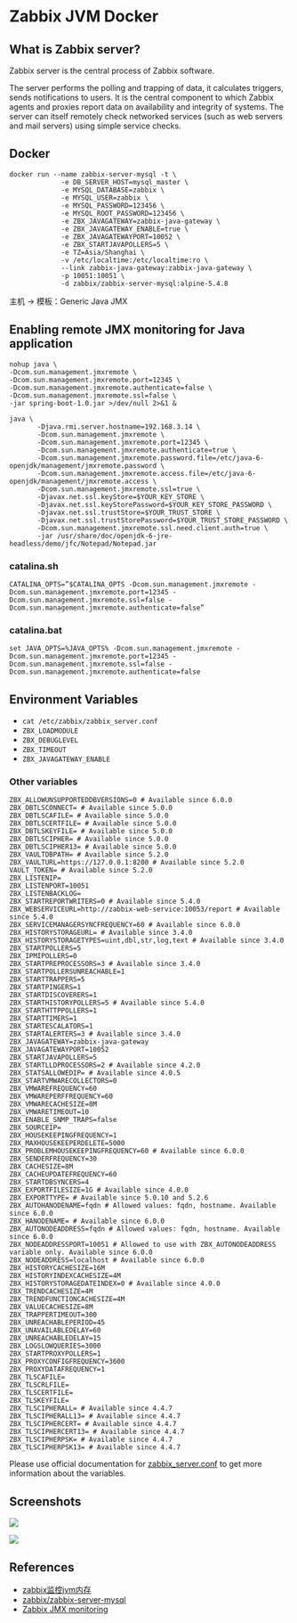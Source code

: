 # Zabbix JVM Docker

## What is Zabbix server?
Zabbix server is the central process of Zabbix software.

The server performs the polling and trapping of data, it calculates triggers, sends notifications to users. It is the central component to which Zabbix agents and proxies report data on availability and integrity of systems. The server can itself remotely check networked services (such as web servers and mail servers) using simple service checks.

## Docker
```
docker run --name zabbix-server-mysql -t \
             -e DB_SERVER_HOST=mysql_master \
             -e MYSQL_DATABASE=zabbix \
             -e MYSQL_USER=zabbix \
             -e MYSQL_PASSWORD=123456 \
             -e MYSQL_ROOT_PASSWORD=123456 \
             -e ZBX_JAVAGATEWAY=zabbix-java-gateway \
             -e ZBX_JAVAGATEWAY_ENABLE=true \
             -e ZBX_JAVAGATEWAYPORT=10052 \
             -e ZBX_STARTJAVAPOLLERS=5 \
             -e TZ=Asia/Shanghai \
             -v /etc/localtime:/etc/localtime:ro \
             --link zabbix-java-gateway:zabbix-java-gateway \
             -p 10051:10051 \
             -d zabbix/zabbix-server-mysql:alpine-5.4.8
```
主机 -> 模板：Generic Java JMX

## Enabling remote JMX monitoring for Java application
```
nohup java \
-Dcom.sun.management.jmxremote \
-Dcom.sun.management.jmxremote.port=12345 \
-Dcom.sun.management.jmxremote.authenticate=false \
-Dcom.sun.management.jmxremote.ssl=false \
-jar spring-boot-1.0.jar >/dev/null 2>&1 &
```
```
java \
       -Djava.rmi.server.hostname=192.168.3.14 \
       -Dcom.sun.management.jmxremote \
       -Dcom.sun.management.jmxremote.port=12345 \
       -Dcom.sun.management.jmxremote.authenticate=true \
       -Dcom.sun.management.jmxremote.password.file=/etc/java-6-openjdk/management/jmxremote.password \
       -Dcom.sun.management.jmxremote.access.file=/etc/java-6-openjdk/management/jmxremote.access \
       -Dcom.sun.management.jmxremote.ssl=true \
       -Djavax.net.ssl.keyStore=$YOUR_KEY_STORE \
       -Djavax.net.ssl.keyStorePassword=$YOUR_KEY_STORE_PASSWORD \
       -Djavax.net.ssl.trustStore=$YOUR_TRUST_STORE \
       -Djavax.net.ssl.trustStorePassword=$YOUR_TRUST_STORE_PASSWORD \
       -Dcom.sun.management.jmxremote.ssl.need.client.auth=true \
       -jar /usr/share/doc/openjdk-6-jre-headless/demo/jfc/Notepad/Notepad.jar
```

### catalina.sh
```
CATALINA_OPTS=”$CATALINA_OPTS -Dcom.sun.management.jmxremote -Dcom.sun.management.jmxremote.port=12345 -Dcom.sun.management.jmxremote.ssl=false -Dcom.sun.management.jmxremote.authenticate=false”
```

### catalina.bat
```
set JAVA_OPTS=%JAVA_OPTS% -Dcom.sun.management.jmxremote -Dcom.sun.management.jmxremote.port=12345 -Dcom.sun.management.jmxremote.ssl=false -Dcom.sun.management.jmxremote.authenticate=false
```

## Environment Variables
- `cat /etc/zabbix/zabbix_server.conf`
- `ZBX_LOADMODULE`
- `ZBX_DEBUGLEVEL`
- `ZBX_TIMEOUT`
- `ZBX_JAVAGATEWAY_ENABLE`

### Other variables
```
ZBX_ALLOWUNSUPPORTEDDBVERSIONS=0 # Available since 6.0.0
ZBX_DBTLSCONNECT= # Available since 5.0.0
ZBX_DBTLSCAFILE= # Available since 5.0.0
ZBX_DBTLSCERTFILE= # Available since 5.0.0
ZBX_DBTLSKEYFILE= # Available since 5.0.0
ZBX_DBTLSCIPHER= # Available since 5.0.0
ZBX_DBTLSCIPHER13= # Available since 5.0.0
ZBX_VAULTDBPATH= # Available since 5.2.0
ZBX_VAULTURL=https://127.0.0.1:8200 # Available since 5.2.0
VAULT_TOKEN= # Available since 5.2.0
ZBX_LISTENIP=
ZBX_LISTENPORT=10051
ZBX_LISTENBACKLOG=
ZBX_STARTREPORTWRITERS=0 # Available since 5.4.0
ZBX_WEBSERVICEURL=http://zabbix-web-service:10053/report # Available since 5.4.0
ZBX_SERVICEMANAGERSYNCFREQUENCY=60 # Available since 6.0.0
ZBX_HISTORYSTORAGEURL= # Available since 3.4.0
ZBX_HISTORYSTORAGETYPES=uint,dbl,str,log,text # Available since 3.4.0
ZBX_STARTPOLLERS=5
ZBX_IPMIPOLLERS=0
ZBX_STARTPREPROCESSORS=3 # Available since 3.4.0
ZBX_STARTPOLLERSUNREACHABLE=1
ZBX_STARTTRAPPERS=5
ZBX_STARTPINGERS=1
ZBX_STARTDISCOVERERS=1
ZBX_STARTHISTORYPOLLERS=5 # Available since 5.4.0
ZBX_STARTHTTPPOLLERS=1
ZBX_STARTTIMERS=1
ZBX_STARTESCALATORS=1
ZBX_STARTALERTERS=3 # Available since 3.4.0
ZBX_JAVAGATEWAY=zabbix-java-gateway
ZBX_JAVAGATEWAYPORT=10052
ZBX_STARTJAVAPOLLERS=5
ZBX_STARTLLDPROCESSORS=2 # Available since 4.2.0
ZBX_STATSALLOWEDIP= # Available since 4.0.5
ZBX_STARTVMWARECOLLECTORS=0
ZBX_VMWAREFREQUENCY=60
ZBX_VMWAREPERFFREQUENCY=60
ZBX_VMWARECACHESIZE=8M
ZBX_VMWARETIMEOUT=10
ZBX_ENABLE_SNMP_TRAPS=false
ZBX_SOURCEIP=
ZBX_HOUSEKEEPINGFREQUENCY=1
ZBX_MAXHOUSEKEEPERDELETE=5000
ZBX_PROBLEMHOUSEKEEPINGFREQUENCY=60 # Available since 6.0.0
ZBX_SENDERFREQUENCY=30
ZBX_CACHESIZE=8M
ZBX_CACHEUPDATEFREQUENCY=60
ZBX_STARTDBSYNCERS=4
ZBX_EXPORTFILESIZE=1G # Available since 4.0.0
ZBX_EXPORTTYPE= # Available since 5.0.10 and 5.2.6
ZBX_AUTOHANODENAME=fqdn # Allowed values: fqdn, hostname. Available since 6.0.0
ZBX_HANODENAME= # Available since 6.0.0
ZBX_AUTONODEADDRESS=fqdn # Allowed values: fqdn, hostname. Available since 6.0.0
ZBX_NODEADDRESSPORT=10051 # Allowed to use with ZBX_AUTONODEADDRESS variable only. Available since 6.0.0
ZBX_NODEADDRESS=localhost # Available since 6.0.0
ZBX_HISTORYCACHESIZE=16M
ZBX_HISTORYINDEXCACHESIZE=4M
ZBX_HISTORYSTORAGEDATEINDEX=0 # Available since 4.0.0
ZBX_TRENDCACHESIZE=4M
ZBX_TRENDFUNCTIONCACHESIZE=4M
ZBX_VALUECACHESIZE=8M
ZBX_TRAPPERTIMEOUT=300
ZBX_UNREACHABLEPERIOD=45
ZBX_UNAVAILABLEDELAY=60
ZBX_UNREACHABLEDELAY=15
ZBX_LOGSLOWQUERIES=3000
ZBX_STARTPROXYPOLLERS=1
ZBX_PROXYCONFIGFREQUENCY=3600
ZBX_PROXYDATAFREQUENCY=1
ZBX_TLSCAFILE=
ZBX_TLSCRLFILE=
ZBX_TLSCERTFILE=
ZBX_TLSKEYFILE=
ZBX_TLSCIPHERALL= # Available since 4.4.7
ZBX_TLSCIPHERALL13= # Available since 4.4.7
ZBX_TLSCIPHERCERT= # Available since 4.4.7
ZBX_TLSCIPHERCERT13= # Available since 4.4.7
ZBX_TLSCIPHERPSK= # Available since 4.4.7
ZBX_TLSCIPHERPSK13= # Available since 4.4.7
```
Please use official documentation for [zabbix_server.conf](https://www.zabbix.com/documentation/current/manual/appendix/config/zabbix_server) to get more information about the variables.

## Screenshots
![](https://www.zabbix.com/documentation/current/assets/en/manual/config/items/itemtypes/jmx_interface.png)

![](https://www.zabbix.com/documentation/current/assets/en/manual/config/items/itemtypes/jmx_item.png)

## References
- [zabbix监控jvm内存](https://www.cnblogs.com/chywx/p/11496528.html)
- [zabbix/zabbix-server-mysql](https://hub.docker.com/r/zabbix/zabbix-server-mysql/)
- [Zabbix JMX monitoring](https://www.zabbix.com/documentation/current/en/manual/config/items/itemtypes/jmx_monitoring)